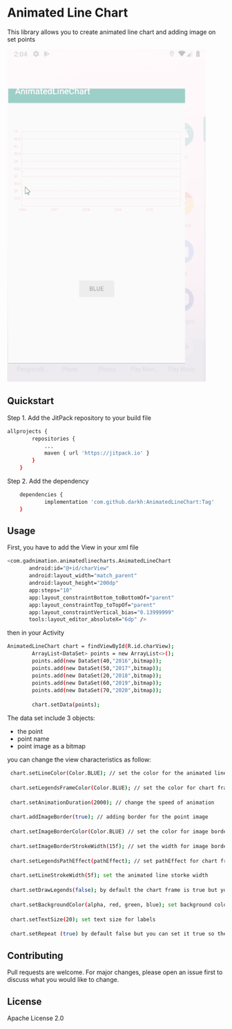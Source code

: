 # Animated Line Chart

This library allows you to create animated line chart and adding image on set points

  ![](fig.gif)

## Quickstart

Step 1. Add the JitPack repository to your build file

```bash
allprojects {
		repositories {
			...
			maven { url 'https://jitpack.io' }
		}
	}
```
Step 2. Add the dependency
```bash
	dependencies {
	        implementation 'com.github.darkh:AnimatedLineChart:Tag'
	}
```


## Usage

First, you have to add the View in your xml file
```bash
<com.gadnimation.animatedlinecharts.AnimatedLineChart
       android:id="@+id/charView"
       android:layout_width="match_parent"
       android:layout_height="200dp"
       app:steps="10"
       app:layout_constraintBottom_toBottomOf="parent"
       app:layout_constraintTop_toTopOf="parent"
       app:layout_constraintVertical_bias="0.13999999"
       tools:layout_editor_absoluteX="6dp" />
```

then in your Activity 
```bash
AnimatedLineChart chart = findViewById(R.id.charView);
        ArrayList<DataSet> points = new ArrayList<>();
        points.add(new DataSet(40,"2016",bitmap));
        points.add(new DataSet(50,"2017",bitmap));
        points.add(new DataSet(20,"2018",bitmap));
        points.add(new DataSet(60,"2019",bitmap));
        points.add(new DataSet(70,"2020",bitmap));

        chart.setData(points);
```

The data set include 3 objects: 
- the point
- point name
- point image as a bitmap

you can change the view characteristics as follow: 

```bash
 chart.setLineColor(Color.BLUE); // set the color for the animated line

 chart.setLegendsFrameColor(Color.BLUE); // set the color for chart frame

 chart.setAnimationDuration(2000); // change the speed of animation

 chart.addImageBorder(true); // adding border for the point image

 chart.setImageBorderColor(Color.BLUE) // set the color for image border 

 chart.setImageBorderStrokeWidth(15f); // set the width for image border stroke

 chart.setLegendsPathEffect(pathEffect); // set pathEffect for chart frame

 chart.setLineStrokeWidth(5f); set the animated line storke width

 chart.setDrawLegends(false); by default the chart frame is true but you can disable it by set false

 chart.setBackgroundColor(alpha, red, green, blue); set background color for the chart

 chart.setTextSize(20); set text size for labels

 chart.setRepeat (true) by default false but you can set it true so the animation will keep repeating 
```


## Contributing
Pull requests are welcome. For major changes, please open an issue first to discuss what you would like to change.


## License
Apache License 2.0